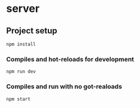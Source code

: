 # server

## Project setup
```
npm install
```

### Compiles and hot-reloads for development
```
npm run dev
```

### Compiles and run with no got-realoads
```
npm start
```